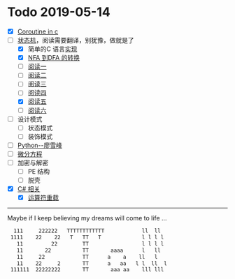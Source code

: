 # Todo 2019-05-14   
- [x] [Coroutine in c](https://www.chiark.greenend.org.uk/~sgtatham/coroutines.html)  
- [ ] [状态机](https://www.cnblogs.com/itdef/p/6097969.html)，阅读需要翻译，别犹豫，做就是了  
    - [x] 简单的C 语言[实现](c/state_machine)  
    - [x] [NFA 到DFA 的转换](https://blog.csdn.net/u012359618/article/details/42456771)  
    - [ ] [阅读一](https://barrgroup.com/Embedded-Systems/How-To/Coding-State-Machines)  
    - [ ] [阅读二](https://stackoverflow.com/questions/1371460/state-machines-tutorials)  
    - [ ] [阅读三](https://codeandlife.com/2013/10/06/tutorial-state-machines-with-c-callbacks/)  
    - [ ] [阅读四](https://www.codeproject.com/Articles/1275479/State-Machine-Design-in-C)  
    - [x] [阅读五](https://www.geeksforgeeks.org/c-program-to-simulate-nondeterministic-finite-automata-nfa/)  
    - [ ] [阅读六](https://www.geeksforgeeks.org/program-implement-nfa-epsilon-move-dfa-conversion/)
- [ ] 设计模式  
    - [ ] 状态模式  
    - [ ] 装饰模式  
- [ ] [Python--廖雪峰](https://www.liaoxuefeng.com/wiki/0014316089557264a6b348958f449949df42a6d3a2e542c000)  
- [ ] [微分方程](http://open.163.com/special/opencourse/equations.html)  
- [ ] 加密与解密  
    - [ ] PE 结构  
    - [ ] 脱壳  
- [x] [C# 相关](./csharp)  
    - [x] [运算符重载](./csharp/op_overload.md)
  
-----  
Maybe if I keep believing my dreams will come to life ...

```txt
  111     222222   TTTTTTTTTTTT            ll  ll  
 1111    22    22   T   TT   T             l l l l  
   11         22        TT                 l l l l  
   11       22          TT       aaaa      l   ll  
   11     22            TT      a    a    ll   l  
   11    22     2       TT      a   aa   l l  ll  l
 111111  22222222       TT       aaa aa    lll lll  
 ```

